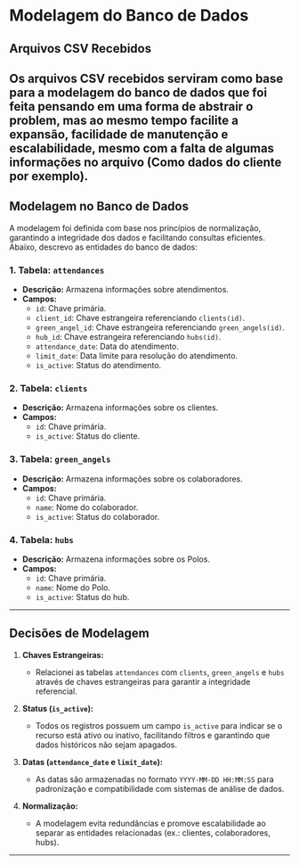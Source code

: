 #  Modelagem do Banco de Dados

## Arquivos CSV Recebidos
Os arquivos CSV recebidos serviram como base para a modelagem do banco de dados que foi feita pensando em uma forma de abstrair o problem, mas ao mesmo tempo facilite a expansão, facilidade de manutenção e escalabilidade,
mesmo com a falta de algumas informações no arquivo (Como dados do cliente por exemplo).
---

## Modelagem no Banco de Dados
A modelagem foi definida com base nos princípios de normalização, garantindo a integridade dos dados e facilitando consultas eficientes. Abaixo, descrevo as entidades do banco de dados:

### 1. **Tabela: `attendances`**
- **Descrição:** Armazena informações sobre atendimentos.
- **Campos:**
  - `id`: Chave primária.
  - `client_id`: Chave estrangeira referenciando `clients(id)`.
  - `green_angel_id`: Chave estrangeira referenciando `green_angels(id)`.
  - `hub_id`: Chave estrangeira referenciando `hubs(id)`.
  - `attendance_date`: Data do atendimento.
  - `limit_date`: Data limite para resolução do atendimento.
  - `is_active`: Status do atendimento.

### 2. **Tabela: `clients`**
- **Descrição:** Armazena informações sobre os clientes.
- **Campos:**
  - `id`: Chave primária.
  - `is_active`: Status do cliente.

### 3. **Tabela: `green_angels`**
- **Descrição:** Armazena informações sobre os colaboradores.
- **Campos:**
  - `id`: Chave primária.
  - `name`: Nome do colaborador.
  - `is_active`: Status do colaborador.

### 4. **Tabela: `hubs`**
- **Descrição:** Armazena informações sobre os Polos.
- **Campos:**
  - `id`: Chave primária.
  - `name`: Nome do Polo.
  - `is_active`: Status do hub.

---

## Decisões de Modelagem
1. **Chaves Estrangeiras:**
   - Relacionei as tabelas `attendances` com `clients`, `green_angels` e `hubs` através de chaves estrangeiras para garantir a integridade referencial.

2. **Status (`is_active`):**
   - Todos os registros possuem um campo `is_active` para indicar se o recurso está ativo ou inativo, facilitando filtros e garantindo que dados históricos não sejam apagados.

3. **Datas (`attendance_date` e `limit_date`):**
   - As datas são armazenadas no formato `YYYY-MM-DD HH:MM:SS` para padronização e compatibilidade com sistemas de análise de dados.

4. **Normalização:**
   - A modelagem evita redundâncias e promove escalabilidade ao separar as entidades relacionadas (ex.: clientes, colaboradores, hubs).

---

   
